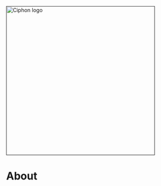<a href="">
    <img width="400" src="https://i.ibb.co/QmGqz30/siphon.png" alt="Ciphon logo"> 
</a>

# About
